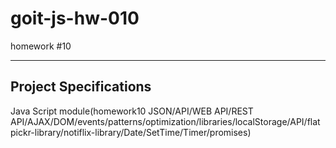 # goit-js-hw-010
homework #10

_____
## Project Specifications
Java Script module(homework10 JSON/API/WEB API/REST API/AJAX/DOM/events/patterns/optimization/libraries/localStorage/API/flatpickr-library/notiflix-library/Date/SetTime/Timer/promises)
